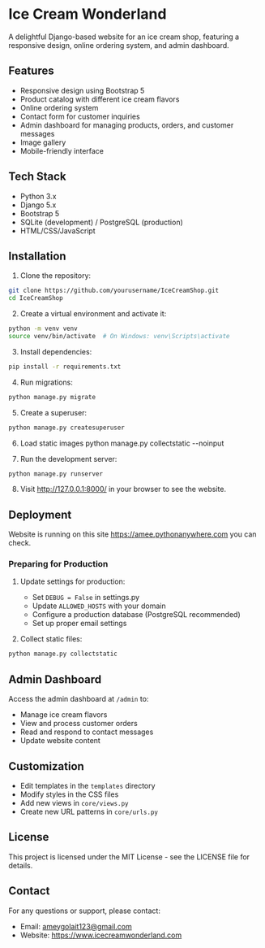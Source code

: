 # Ice Cream Wonderland

A delightful Django-based website for an ice cream shop, featuring a responsive design, online ordering system, and admin dashboard.

## Features

- Responsive design using Bootstrap 5
- Product catalog with different ice cream flavors
- Online ordering system
- Contact form for customer inquiries
- Admin dashboard for managing products, orders, and customer messages
- Image gallery
- Mobile-friendly interface

## Tech Stack

- Python 3.x
- Django 5.x
- Bootstrap 5
- SQLite (development) / PostgreSQL (production)
- HTML/CSS/JavaScript

## Installation

1. Clone the repository:
```bash
git clone https://github.com/yourusername/IceCreamShop.git
cd IceCreamShop
```

2. Create a virtual environment and activate it:
```bash
python -m venv venv
source venv/bin/activate  # On Windows: venv\Scripts\activate
```

3. Install dependencies:
```bash
pip install -r requirements.txt
```

4. Run migrations:
```bash
python manage.py migrate
```

5. Create a superuser:
```bash
python manage.py createsuperuser
```

6. Load static images
python manage.py collectstatic --noinput

7. Run the development server:
```bash
python manage.py runserver
```

8. Visit http://127.0.0.1:8000/ in your browser to see the website.

## Deployment

Website is running on this site https://amee.pythonanywhere.com you can check.

### Preparing for Production

1. Update settings for production:
   - Set `DEBUG = False` in settings.py
   - Update `ALLOWED_HOSTS` with your domain
   - Configure a production database (PostgreSQL recommended)
   - Set up proper email settings

2. Collect static files:
```bash
python manage.py collectstatic
```

## Admin Dashboard

Access the admin dashboard at `/admin` to:
- Manage ice cream flavors
- View and process customer orders
- Read and respond to contact messages
- Update website content

## Customization

- Edit templates in the `templates` directory
- Modify styles in the CSS files
- Add new views in `core/views.py`
- Create new URL patterns in `core/urls.py`

## License

This project is licensed under the MIT License - see the LICENSE file for details.

## Contact

For any questions or support, please contact:
- Email: ameygolait123@gmail.com
- Website: https://www.icecreamwonderland.com
